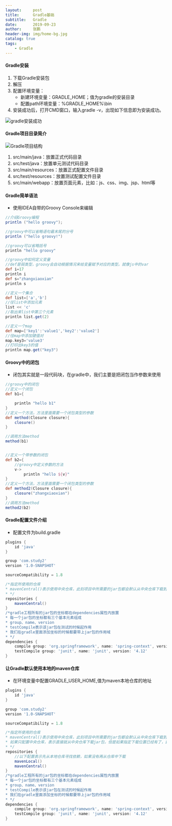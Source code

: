 ```yaml
---
layout:     post 
title:      Gradle基础
subtitle:   Gradle
date:       2019-09-23
author:     张鹏
header-img: img/home-bg.jpg
catalog: true   
tags:                         
    - Gradle
---
```


#### Gradle安装

1. 下载Gradle安装包
2. 解压
3. 配置环境变量：
   - 新建环境变量：GRADLE_HOME；值为gradle的安装目录
   - 配置path环境变量：%GRADLE_HOME%\bin
4. 安装成功后，打开CMD窗口，输入gradle -v，出现如下信息即为安装成功。

![gradle安装成功](https://github.com/Jokerboozp/Jokerboozp.github.io/raw/master/img/%E6%89%B9%E6%B3%A8%202019-09-23%20180827.png)

#### Gradle项目目录简介

![Gradle项目结构](https://github.com/Jokerboozp/Jokerboozp.github.io/raw/master/img/%E6%89%B9%E6%B3%A8%202019-09-23%20181750.png)

1. src/main/java：放置正式代码目录
2. src/test/java：放置单元测试代码目录
3. src/main/resources：放置正式配置文件目录
4. src/test/resources：放置测试配置文件目录
5. src/main/webapp：放置页面元素，比如：js、css、img、jsp、html等

#### Gradle简单语法

- 使用IDEA自带的Groovy Console来编辑

```groovy
//介绍Groovy编程
println ("hello groovy");

//groovy中可以省略语句最末尾的分号
println ("hello groovy!")

//groovy可以省略括号
println "hello groovy"

//groovy中如何定义变量
//def是弱类型，groovy会自动根据情况来给变量赋予对应的类型。就像js中的var
def i=17
println i
def s="zhangxiaoxian"
println s

//定义一个集合
def list=['a','b']
//往list中添加元素
list << 'c'
//取出来list中第三个元素
println list.get(2)

//定义一个map
def map=['key1':'value1','key2':'value2']
//往map中添加键值对
map.key3='value3'
//打印出key3的值
println map.get("key3")
```

#### Groovy中的闭包

- 闭包其实就是一段代码块，在gradle中，我们主要是把闭包当作参数来使用

```groovy
//groovy中的闭包
//定义一个闭包
def b1={

    println "hello b1"
}
//定义一个方法，方法里面需要一个闭包类型的参数
def method(Closure closure){
    closure()
}

//调用方法method
method(b1)


//定义一个带参数的闭包
def b2={
    //groovy中定义参数的方法
    v->
        println "hello ${v}"
}
//定义一个方法，方法里面需要一个闭包类型的参数
def method2(Closure closure){
    closure("zhangxiaoxian")
}
//调用方法method
method2(b2)
```

#### Gradle配置文件介绍

- 配置文件为build.gradle

```groovy
plugins {
    id 'java'
}

group 'com.study2'
version '1.0-SNAPSHOT'

sourceCompatibility = 1.8

/*指定所使用的仓库
* mavenCentral()表示使用中央仓库，此刻项目中所需要的jar包都会默认从中央仓库下载到本地指定目录
* */
repositories {
    mavenCentral()
}
/*gradle工程所有的jar包的坐标都在dependencies属性内放置
* 每一个jar包的坐标都有三个基本元素组成
* group、name、version
* testCompile表示该jar包在测试的时候起作用
* 我们在gradle里面添加坐标的时候都要带上jar包的作用域
* */
dependencies {
    compile group: 'org.springframework', name: 'spring-context', version: '5.1.4.RELEASE'
    testCompile group: 'junit', name: 'junit', version: '4.12'
}
```

#### 让Gradle默认使用本地的maven仓库

- 在环境变量中配置GRADLE_USER_HOME,值为maven本地仓库的地址

```groovy
plugins {
    id 'java'
}

group 'com.study2'
version '1.0-SNAPSHOT'

sourceCompatibility = 1.8

/*指定所使用的仓库
* mavenCentral()表示使用中央仓库，此刻项目中所需要的jar包都会默认从中央仓库下载到本地指定目录
* 如果只配置中央仓库，表示直接就从中央仓库下载jar包，但是如果指定下载位置已经有了，就不会再次下载了
* */
repositories {
    //以下配置表示先从本地仓库寻找依赖，如果没有再从仓库中下载
    mavenLocal()
    mavenCentral()
}
/*gradle工程所有的jar包的坐标都在dependencies属性内放置
* 每一个jar包的坐标都有三个基本元素组成
* group、name、version
* testCompile表示该jar包在测试的时候起作用
* 我们在gradle里面添加坐标的时候都要带上jar包的作用域
* */
dependencies {
    compile group: 'org.springframework', name: 'spring-context', version: '5.1.4.RELEASE'
    testCompile group: 'junit', name: 'junit', version: '4.12'
}
```